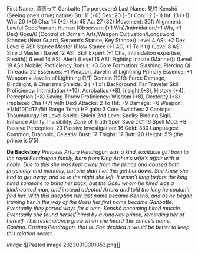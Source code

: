 First Name: 頑張って Ganbatte (To persevere) 
Last Name: 見性 Kenshō (Seeing one’s (true) nature) 
Str: 11 (+0) 
Dex: 20 (+5) 
Con: 12 (+1) 
Int: 13 (+1) 
Wis: 20 (+5)
Cha: 14 (+2) 
Hp: 45
Ac: 27 (32) 
Movement: 30ft
Alignment: Lawful Good 
Variant Human (Observant (+1 Wis)/Intimidation/+1 Wis, +1 Dex) 
Gosu/6 (Control of Domain Arts/Weapon Cultivation/Longsword Stances (Near Guard, Serpent’s Stance, Key Stance)) 
Level 4 ASI: +2 Dex
Level 6 ASI: Stance Master (Plow Stance (+1 AC, +1 To hit)) 
(Level 8 ASI: Shield Master) 
(Level 12 ASI: Skill Expert (+1 Cha, Intimidation expertise, Stealth)) 
(Level 14 ASI: Alert) 
(Level 16 ASI: Fighting Initiate (Mariner)) 
(Level 19 ASI: Mobile) 
Proficiency Bonus: +3 
Core Formation: Slashing, Piercing 
Qi Threads: 22 
Essences: +1 Weapon, Javelin of Lightning
Primary Essence: +1 Weapon + Javelin of Lightning (1/1) 
Domain (10ft): Force Damage, Blindsight, & Charisma
Shields: 3 ( +1 x1) 
Background: Far Traveler 
Skill Proficiency: Intimidation (+10), Acrobatics (+8), Insight (+8), History (+4), Perception (+8) 
Saving Throw Proficiency: Wisdom (+8), Dexterity (+8) (replaced Cha (+7) with Dex) 
Attacks: 2
To Hit: +9 
Damage: +6 
Weapon: +1/1d10(1d12)/5ft Range 
Temp HP gain: 3 
Core Switches: 2 
Cantrips: Thaumaturgy 
1st Level Spells: Shield 
2nd Level Spells: Binding Sigil, Enhance Ability, Invisibility, Zone of Truth
Spell Save DC: 16 
Spell Mod: +8 
Passive Perception: 23 
Passive Investigation: 16 
Gold: 330
Languages: Common, Draconic, Celestial 
Bust: 17
Thighs: 17 
Butt: 20 
Height: 5’9 (the prince is 5’5)

 **Da Backstory**
 _Princess Artura Pendragon was a kind, excitable girl born to the royal Pendragon family, born from King Arthur’s wife’s affair with a noble. Due to this she was kept away from the prince and abused both physically and mentally, but she didn’t let this get her down. She knew she had to get away, and so in the night she left. It wasn’t long before the king hired someone to bring her back, but the Gosu whom he hired was a kindhearted man, and instead adopted Artura and told the king he couldn’t find her. With this adoption her last name became Kenshō, and as he began training her in the way of the Gosu her first name became Ganbatte. Eventually they parted ways for a time, Kenshō becoming hired muscle. Eventually she found herself hired by a runaway prince, reminding her of herself. This resemblance grew when she heard this prince’s name. Cosimo. Cosimo Pendragon, that is. She decided it would be better to keep this relation secret._

*Image*
![[Pasted image 20230310001053.png]]
